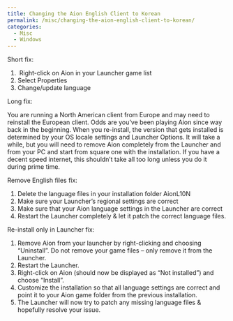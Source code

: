 ```yaml
---
title: Changing the Aion English Client to Korean
permalink: /misc/changing-the-aion-english-client-to-korean/
categories:
  - Misc
  - Windows
---
```

Short fix:

  1.  Right-click on Aion in your Launcher game list
  2. Select Properties
  3. Change/update language

Long fix:
  
You are running a North American client from Europe and may need to reinstall the European client. Odds are you&#8217;ve been playing Aion since way back in the beginning. When you re-install, the version that gets installed is determined by your OS locale settings and Launcher Options. It will take a while, but you will need to remove Aion completely from the Launcher and from your PC and start from square one with the installation. If you have a decent speed internet, this shouldn&#8217;t take all too long unless you do it during prime time.

Remove English files fix:

  1. Delete the language files in your installation folder AionL10N
  2. Make sure your Launcher&#8217;s regional settings are correct
  3. Make sure that your Aion language settings in the Launcher are correct
  4. Restart the Launcher completely & let it patch the correct language files.

Re-install only in Launcher fix:

  1. Remove Aion from your launcher by right-clicking and choosing &#8220;Uninstall&#8221;. Do not remove your game files &#8211; only remove it from the Launcher.
  2. Restart the Launcher.
  3. Right-click on Aion (should now be displayed as &#8220;Not installed&#8221;) and choose &#8220;Install&#8221;.
  4. Customize the installation so that all language settings are correct and point it to your Aion game folder from the previous installation.
  5. The Launcher will now try to patch any missing language files & hopefully resolve your issue.
